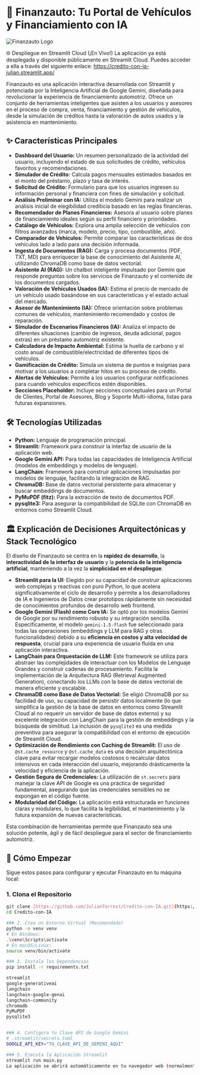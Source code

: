 # 🚗 Finanzauto: Tu Portal de Vehículos y Financiamiento con IA

![Finanzauto Logo](https://media.licdn.com/dms/image/v2/D4E0BAQG5TGatl4y1xA/company-logo_200_200/company-logo_200_200/0/1733493384307/finanzautocol_logo?e=2147483647&v=beta&t=Jsru4_8NEYo03Ca5nhxPCFDHCULciXr4NCi-5stILKk)

🌐 Despliegue en Streamlit Cloud (¡En Vivo!) 
La aplicación ya está desplegada y disponible públicamente en Streamlit Cloud. Puedes acceder a ella a través del siguiente enlace: https://credito-con-ia-julian.streamlit.app/

Finanzauto es una aplicación interactiva desarrollada con Streamlit y potenciada por la Inteligencia Artificial de Google Gemini, diseñada para revolucionar la experiencia de financiamiento automotriz. Ofrece un conjunto de herramientas inteligentes que asisten a los usuarios y asesores en el proceso de compra, venta, financiamiento y gestión de vehículos, desde la simulación de créditos hasta la valoración de autos usados y la asistencia en mantenimiento.

## ✨ Características Principales

* **Dashboard del Usuario:** Un resumen personalizado de la actividad del usuario, incluyendo el estado de sus solicitudes de crédito, vehículos favoritos y recomendaciones.
* **Simulador de Crédito:** Calcula pagos mensuales estimados basados en el monto del préstamo, plazo y tasa de interés.
* **Solicitud de Crédito:** Formulario para que los usuarios ingresen su información personal y financiera con fines de simulación y solicitud.
* **Análisis Preliminar con IA:** Utiliza el modelo Gemini para realizar un análisis inicial de elegibilidad crediticia basado en las reglas financieras.
* **Recomendador de Planes Financieros:** Asesora al usuario sobre planes de financiamiento ideales según su perfil financiero y prioridades.
* **Catálogo de Vehículos:** Explora una amplia selección de vehículos con filtros avanzados (marca, modelo, precio, tipo, combustible, año).
* **Comparador de Vehículos:** Permite comparar las características de dos vehículos lado a lado para una decisión informada.
* **Ingesta de Documentos (RAG):** Carga y procesa documentos (PDF, TXT, MD) para enriquecer la base de conocimiento del Asistente AI, utilizando ChromaDB como base de datos vectorial.
* **Asistente AI (RAG):** Un chatbot inteligente impulsado por Gemini que responde preguntas sobre los servicios de Finanzauto y el contenido de los documentos cargados.
* **Valoración de Vehículos Usados (IA):** Estima el precio de mercado de un vehículo usado basándose en sus características y el estado actual del mercado.
* **Asesor de Mantenimiento (IA):** Ofrece orientación sobre problemas comunes de vehículos, mantenimiento recomendado y costos de reparación.
* **Simulador de Escenarios Financieros (IA):** Analiza el impacto de diferentes situaciones (cambio de ingresos, deuda adicional, pagos extras) en un préstamo automotriz existente.
* **Calculadora de Impacto Ambiental:** Estima la huella de carbono y el costo anual de combustible/electricidad de diferentes tipos de vehículos.
* **Gamificación de Crédito:** Simula un sistema de puntos e insignias para motivar a los usuarios a completar hitos en su proceso de crédito.
* **Alertas de Vehículos:** Permite a los usuarios configurar notificaciones para cuando vehículos específicos estén disponibles.
* **Secciones Placeholder:** Incluye secciones conceptuales para un Portal de Clientes, Portal de Asesores, Blog y Soporte Multi-idioma, listas para futuras expansiones.

## 🛠️ Tecnologías Utilizadas

* **Python:** Lenguaje de programación principal.
* **Streamlit:** Framework para construir la interfaz de usuario de la aplicación web.
* **Google Gemini API:** Para todas las capacidades de Inteligencia Artificial (modelos de embeddings y modelos de lenguaje).
* **LangChain:** Framework para construir aplicaciones impulsadas por modelos de lenguaje, facilitando la integración de RAG.
* **ChromaDB:** Base de datos vectorial persistente para almacenar y buscar embeddings de documentos.
* **PyMuPDF (fitz):** Para la extracción de texto de documentos PDF.
* **pysqlite3:** Para asegurar la compatibilidad de SQLite con ChromaDB en entornos como Streamlit Cloud.

## 🏛️ Explicación de Decisiones Arquitectónicas y Stack Tecnológico

El diseño de Finanzauto se centra en la **rapidez de desarrollo**, la **interactividad de la interfaz de usuario** y la **potencia de la inteligencia artificial**, manteniendo a la vez la **simplicidad en el despliegue**.

* **Streamlit para la UI:** Elegido por su capacidad de construir aplicaciones web complejas y reactivas con puro Python, lo que acelera significativamente el ciclo de desarrollo y permite a los desarrolladores de IA e Ingenieros de Datos crear prototipos rápidamente sin necesidad de conocimientos profundos de desarrollo web frontend.
* **Google Gemini (Flash) como Core IA:** Se optó por los modelos Gemini de Google por su rendimiento robusto y su integración sencilla. Específicamente, el modelo `gemini-1.5-flash` fue seleccionado para todas las operaciones (embeddings y LLM para RAG y otras funcionalidades) debido a su **eficiencia en costos y alta velocidad de respuesta**, crucial para una experiencia de usuario fluida en una aplicación interactiva.
* **LangChain para Orquestación de LLM:** Este framework se utiliza para abstraer las complejidades de interactuar con los Modelos de Lenguaje Grandes y construir cadenas de procesamiento. Facilita la implementación de la Arquitectura RAG (Retrieval Augmented Generation), conectando los LLMs con la base de datos vectorial de manera eficiente y escalable.
* **ChromaDB como Base de Datos Vectorial:** Se eligió ChromaDB por su facilidad de uso, su capacidad de persistir datos localmente (lo que simplifica la gestión de la base de datos en entornos como Streamlit Cloud al no requerir un servidor de base de datos externo) y su excelente integración con LangChain para la gestión de embeddings y la búsqueda de similitud. La inclusión de `pysqlite3` es una medida preventiva para asegurar la compatibilidad con el entorno de ejecución de Streamlit Cloud.
* **Optimización de Rendimiento con Caching de Streamlit:** El uso de `@st.cache_resource` y `@st.cache_data` es una decisión arquitectónica clave para evitar recargar modelos costosos o recalcular datos intensivos en cada interacción del usuario, mejorando drásticamente la velocidad y eficiencia de la aplicación.
* **Gestión Segura de Credenciales:** La utilización de `st.secrets` para manejar la clave API de Google es una práctica de seguridad fundamental, asegurando que las credenciales sensibles no se expongan en el código fuente.
* **Modularidad del Código:** La aplicación está estructurada en funciones claras y modulares, lo que facilita la legibilidad, el mantenimiento y la futura expansión de nuevas características.

Esta combinación de herramientas permite que Finanzauto sea una solución potente, ágil y de fácil despliegue para el sector de financiamiento automotriz.

## 🚀 Cómo Empezar

Sigue estos pasos para configurar y ejecutar Finanzauto en tu máquina local:

### 1. Clona el Repositorio

```bash
git clone [https://github.com/JulianTorrest/Credito-con-IA.git](https://github.com/JulianTorrest/Credito-con-IA.git)
cd Credito-con-IA

### 2. Crea un Entorno Virtual (Recomendado)
python -m venv venv
# En Windows:
.\venv\Scripts\activate
# En macOS/Linux:
source venv/bin/activate

### 3. Instala las Dependencias
pip install -r requirements.txt

streamlit
google-generativeai
langchain
langchain-google-genai
langchain-community
chromadb
PyMuPDF
pysqlite3


### 4. Configura tu Clave API de Google Gemini
# .streamlit/secrets.toml
GOOGLE_API_KEY="TU_CLAVE_API_DE_GEMINI_AQUI"

### 5. Ejecuta la Aplicación Streamlit
streamlit run main.py
La aplicación se abrirá automáticamente en tu navegador web (normalmente en http://localhost:8501).
